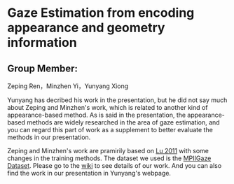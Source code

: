 # Gaze Estimation from encoding appearance and geometry information
## Group Member: 
Zeping Ren，Minzhen Yi，Yunyang Xiong

Yunyang has decribed his work in the presentation, but he did not say much about Zeping and Minzhen's work, which is related to another kind of appearance-based method. As is said in the presentation, the appearance-based methods are widely researched in the area of gaze estimation, and you can regard this part of work as a supplement to better evaluate the methods in our presentation.

Zeping and Minzhen's work are pramirily based on [Lu 2011](http://ieeexplore.ieee.org/abstract/document/6126237/) with some changes in the training methods. The dataset we used is the [MPIIGaze Dataset](https://www.mpi-inf.mpg.de/departments/computer-vision-and-multimodal-computing/research/gaze-based-human-computer-interaction/appearance-based-gaze-estimation-in-the-wild-mpiigaze/). Please go to the [wiki](https://github.com/ShoyiRen/CS766_ComputerVision_Project/wiki) to see details of our work. And you can also find the work in our presentation in Yunyang's webpage.
